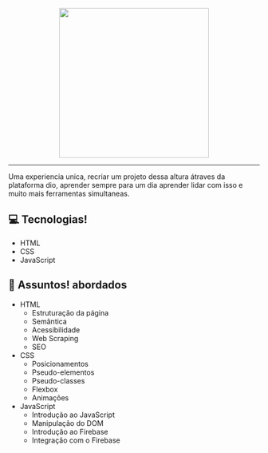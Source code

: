 


<p align="center">
    <img width="300" src="https://micheleambrosio.github.io/semana-frontend-mundo-invertido/assets/images/banner/logo.svg">
</p>

-------
Uma experiencia unica, recriar um projeto dessa altura átraves da plataforma dio, aprender sempre para um dia aprender lidar com isso e muito mais ferramentas simultaneas.

## 💻 Tecnologias!
- HTML
- CSS
- JavaScript

## 💬 Assuntos! abordados
- HTML
    - Estruturação da página 
    - Semântica
    - Acessibilidade
    - Web Scraping
    - SEO
- CSS
    - Posicionamentos
    - Pseudo-elementos
    - Pseudo-classes
    - Flexbox
    - Animações 
- JavaScript
    - Introdução ao JavaScript
    - Manipulação do DOM
    - Introdução ao Firebase
    - Integração com o Firebase


